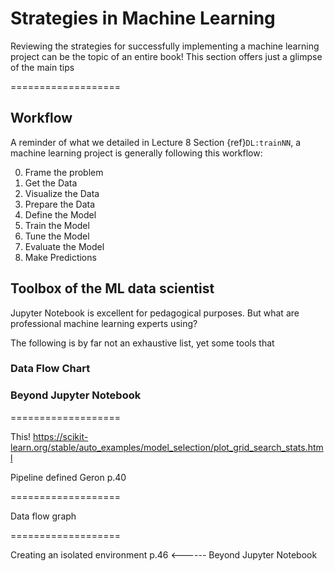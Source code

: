 # Strategies in Machine Learning

Reviewing the strategies for successfully implementing a machine learning project can be the topic of an entire book!
This section offers just a glimpse of the main tips 

===================

## Workflow
A reminder of what we detailed in Lecture 8 Section {ref}`DL:trainNN`, a machine learning project is generally following this workflow:

0. Frame the problem
1. Get the Data
1. Visualize the Data
1. Prepare the Data
1. Define the Model
1. Train the Model
1. Tune the Model
1. Evaluate the Model
1. Make Predictions






## Toolbox of the ML data scientist
Jupyter Notebook is excellent for pedagogical purposes. But what are professional machine learning experts using? 

 The following is by far not an exhaustive list, yet some tools that  

### Data Flow Chart





### Beyond Jupyter Notebook





===================

This! https://scikit-learn.org/stable/auto_examples/model_selection/plot_grid_search_stats.html



Pipeline defined Geron p.40

===================

Data flow graph

===================

Creating an isolated environment p.46  <------   Beyond Jupyter Notebook 





